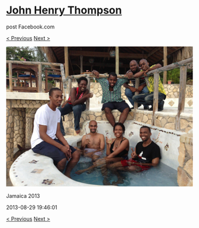 # [John Henry Thompson](../README.md)
post Facebook.com

[< Previous](2013-08-29-32.md) [Next >](2013-08-29-34.md)

[![](../media/2013-08-29/Jamaica-2044.jpg)](../README.md)

Jamaica 2013

2013-08-29 19:46:01

[< Previous](2013-08-29-32.md) [Next >](2013-08-29-34.md)